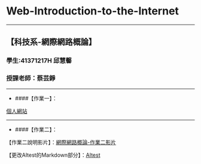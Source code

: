 # Web-Introduction-to-the-Internet
---
【科技系-網際網路概論】
---
### 學生:41371217H 邱慧馨
### 授課老師：蔡芸錚
---

* ####【作業一】：

[個人網站](https://huixinnn77.github.io/Web-Introduction-to-the-Internet/)

---

* ####【作業二】：

【作業二說明影片】：[網際網路概論-作業二影片](https://youtu.be/PEIvJHiSeyk)

【更改AItest的Markdown部分】：[AItest](AItest.tsx)

